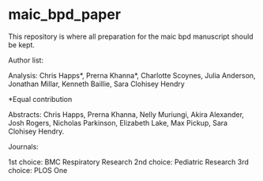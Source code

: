 # maic_bpd_paper

This repository is where all preparation for the maic bpd manuscript should be kept.

Author list: 

Analysis: Chris Happs*, Prerna Khanna*, Charlotte Scoynes, Julia Anderson, Jonathan Millar, Kenneth Baillie, Sara Clohisey Hendry

*Equal contribution

Abstracts: Chris Happs, Prerna Khanna, Nelly Muriungi, Akira Alexander, Josh Rogers, Nicholas Parkinson, Elizabeth Lake, Max Pickup, Sara Clohisey Hendry.

Journals:

1st choice: BMC Respiratory Research
2nd choice: Pediatric Research
3rd choice: PLOS One
